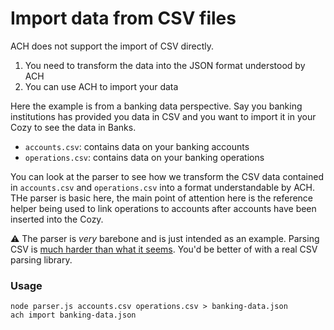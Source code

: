 # Import data from CSV files

ACH does not support the import of CSV directly. 

1. You need to transform the data into the JSON format understood by ACH
2. You can use ACH to import your data

Here the example is from a banking data perspective. Say you banking
institutions has provided you data in CSV and you want to import it in your
Cozy to see the data in Banks.

* `accounts.csv`: contains data on your banking accounts
* `operations.csv`: contains data on your banking operations

You can look at the parser to see how we transform the CSV data contained
in `accounts.csv` and `operations.csv` into a format understandable by
ACH. THe parser is basic here, the main point of attention here is the
reference helper being used to link operations to accounts after accounts
have been inserted into the Cozy.

⚠️ The parser is *very* barebone and is just intended as an example. Parsing
CSV is [much harder than what it seems][parsing-csv]. You'd be better of with
a real CSV parsing library.

[parsing-csv]: http://thomasburette.com/blog/2014/05/25/so-you-want-to-write-your-own-CSV-code/

### Usage

```
node parser.js accounts.csv operations.csv > banking-data.json
ach import banking-data.json
```
